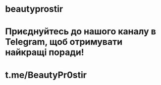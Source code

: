 #                               beautyprostir 
#   Приєднуйтесь до нашого каналу в Telegram, щоб отримувати найкращі поради!
#                            t.me/BeautyPr0stir
